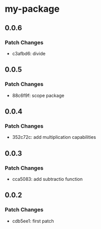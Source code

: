 # my-package

## 0.0.6

### Patch Changes

- c3afbd6: divide

## 0.0.5

### Patch Changes

- 88c6f9f: scope package

## 0.0.4

### Patch Changes

- 352c72c: add multiplication capabilities

## 0.0.3

### Patch Changes

- cca5083: add subtractio function

## 0.0.2

### Patch Changes

- cdb5ee1: first patch
